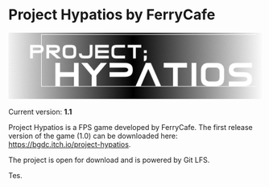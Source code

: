 # Project Hypatios by FerryCafe

![This is an image](/Docs/HypatiosTitle1.png)

Current version: **1.1**

Project Hypatios is a FPS game developed by FerryCafe. The first release version of the game (1.0) can be downloaded here: https://bgdc.itch.io/project-hypatios. 

The project is open for download and is powered by Git LFS.

Tes.

